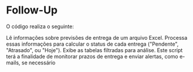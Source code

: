 # Follow-Up

O código realiza o seguinte:

Lê informações sobre previsões de entrega de um arquivo Excel.
Processa essas informações para calcular o status de cada entrega ("Pendente", "Atrasado", ou "Hoje").
Exibe as tabelas filtradas para análise.
Este script terá a finalidade de monitorar prazos de entrega e enviar alertas, como e-mails, se necessário
